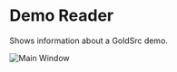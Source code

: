 # Demo Reader

Shows information about a GoldSrc demo.

![Main Window](https://user-images.githubusercontent.com/1794388/91356575-8eaf9a00-e7f8-11ea-8677-7f06afdc6ca4.png)
